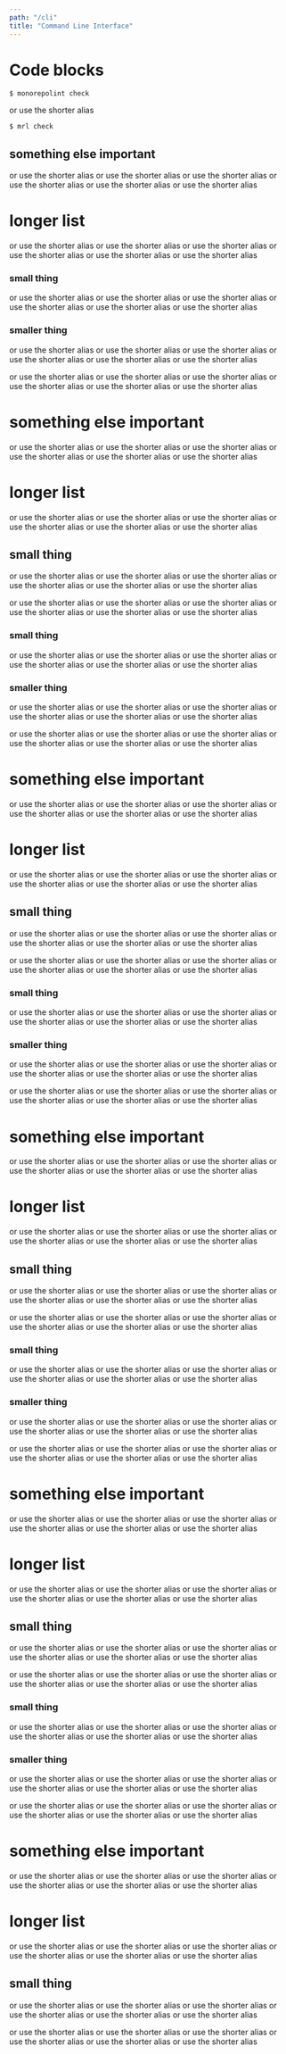 ```yaml
---
path: "/cli"
title: "Command Line Interface"
---
```


# Code blocks

```
$ monorepolint check
```

or use the shorter alias

```
$ mrl check
```

## something else important
or use the shorter alias
or use the shorter alias
or use the shorter alias
or use the shorter alias
or use the shorter alias
or use the shorter alias

# longer list
or use the shorter alias
or use the shorter alias
or use the shorter alias
or use the shorter alias
or use the shorter alias
or use the shorter alias

### small thing
or use the shorter alias
or use the shorter alias
or use the shorter alias
or use the shorter alias
or use the shorter alias
or use the shorter alias

### smaller thing
or use the shorter alias
or use the shorter alias
or use the shorter alias
or use the shorter alias
or use the shorter alias
or use the shorter alias


or use the shorter alias
or use the shorter alias
or use the shorter alias
or use the shorter alias
or use the shorter alias
or use the shorter alias

# something else important
or use the shorter alias
or use the shorter alias
or use the shorter alias
or use the shorter alias
or use the shorter alias
or use the shorter alias

# longer list
or use the shorter alias
or use the shorter alias
or use the shorter alias
or use the shorter alias
or use the shorter alias
or use the shorter alias

## small thing
or use the shorter alias
or use the shorter alias
or use the shorter alias
or use the shorter alias
or use the shorter alias
or use the shorter alias


or use the shorter alias
or use the shorter alias
or use the shorter alias
or use the shorter alias
or use the shorter alias
or use the shorter alias


### small thing
or use the shorter alias
or use the shorter alias
or use the shorter alias
or use the shorter alias
or use the shorter alias
or use the shorter alias

### smaller thing
or use the shorter alias
or use the shorter alias
or use the shorter alias
or use the shorter alias
or use the shorter alias
or use the shorter alias


or use the shorter alias
or use the shorter alias
or use the shorter alias
or use the shorter alias
or use the shorter alias
or use the shorter alias

# something else important
or use the shorter alias
or use the shorter alias
or use the shorter alias
or use the shorter alias
or use the shorter alias
or use the shorter alias

# longer list
or use the shorter alias
or use the shorter alias
or use the shorter alias
or use the shorter alias
or use the shorter alias
or use the shorter alias

## small thing
or use the shorter alias
or use the shorter alias
or use the shorter alias
or use the shorter alias
or use the shorter alias
or use the shorter alias


or use the shorter alias
or use the shorter alias
or use the shorter alias
or use the shorter alias
or use the shorter alias
or use the shorter alias

### small thing
or use the shorter alias
or use the shorter alias
or use the shorter alias
or use the shorter alias
or use the shorter alias
or use the shorter alias

### smaller thing
or use the shorter alias
or use the shorter alias
or use the shorter alias
or use the shorter alias
or use the shorter alias
or use the shorter alias


or use the shorter alias
or use the shorter alias
or use the shorter alias
or use the shorter alias
or use the shorter alias
or use the shorter alias

# something else important
or use the shorter alias
or use the shorter alias
or use the shorter alias
or use the shorter alias
or use the shorter alias
or use the shorter alias

# longer list
or use the shorter alias
or use the shorter alias
or use the shorter alias
or use the shorter alias
or use the shorter alias
or use the shorter alias

## small thing
or use the shorter alias
or use the shorter alias
or use the shorter alias
or use the shorter alias
or use the shorter alias
or use the shorter alias


or use the shorter alias
or use the shorter alias
or use the shorter alias
or use the shorter alias
or use the shorter alias
or use the shorter alias

### small thing
or use the shorter alias
or use the shorter alias
or use the shorter alias
or use the shorter alias
or use the shorter alias
or use the shorter alias

### smaller thing
or use the shorter alias
or use the shorter alias
or use the shorter alias
or use the shorter alias
or use the shorter alias
or use the shorter alias


or use the shorter alias
or use the shorter alias
or use the shorter alias
or use the shorter alias
or use the shorter alias
or use the shorter alias

# something else important
or use the shorter alias
or use the shorter alias
or use the shorter alias
or use the shorter alias
or use the shorter alias
or use the shorter alias

# longer list
or use the shorter alias
or use the shorter alias
or use the shorter alias
or use the shorter alias
or use the shorter alias
or use the shorter alias

## small thing
or use the shorter alias
or use the shorter alias
or use the shorter alias
or use the shorter alias
or use the shorter alias
or use the shorter alias


or use the shorter alias
or use the shorter alias
or use the shorter alias
or use the shorter alias
or use the shorter alias
or use the shorter alias

### small thing
or use the shorter alias
or use the shorter alias
or use the shorter alias
or use the shorter alias
or use the shorter alias
or use the shorter alias

### smaller thing
or use the shorter alias
or use the shorter alias
or use the shorter alias
or use the shorter alias
or use the shorter alias
or use the shorter alias


or use the shorter alias
or use the shorter alias
or use the shorter alias
or use the shorter alias
or use the shorter alias
or use the shorter alias

# something else important
or use the shorter alias
or use the shorter alias
or use the shorter alias
or use the shorter alias
or use the shorter alias
or use the shorter alias

# longer list
or use the shorter alias
or use the shorter alias
or use the shorter alias
or use the shorter alias
or use the shorter alias
or use the shorter alias

## small thing
or use the shorter alias
or use the shorter alias
or use the shorter alias
or use the shorter alias
or use the shorter alias
or use the shorter alias


or use the shorter alias
or use the shorter alias
or use the shorter alias
or use the shorter alias
or use the shorter alias
or use the shorter alias
